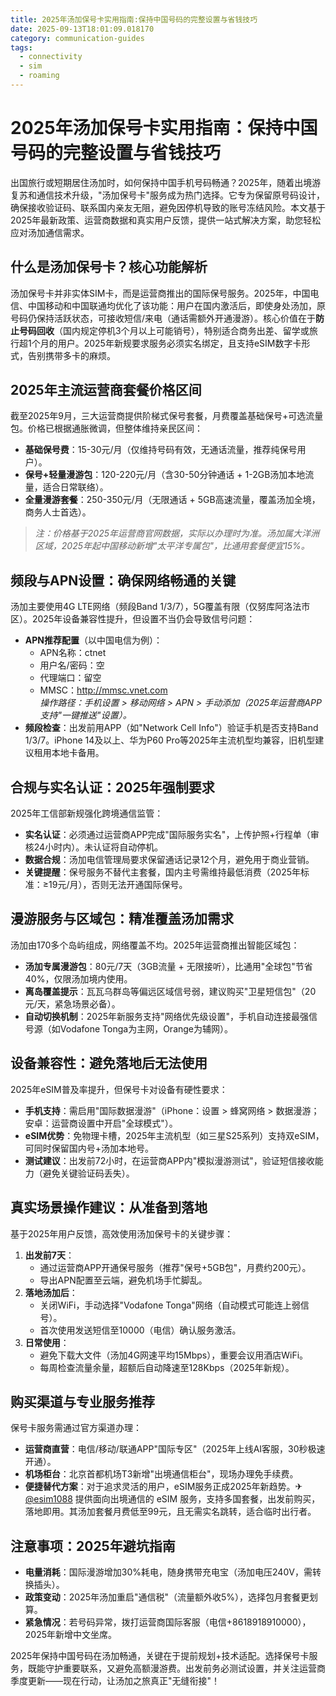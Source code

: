 ```yaml
---
title: 2025年汤加保号卡实用指南:保持中国号码的完整设置与省钱技巧
date: 2025-09-13T18:01:09.018170
category: communication-guides
tags:
  - connectivity
  - sim
  - roaming
---
```


# 2025年汤加保号卡实用指南：保持中国号码的完整设置与省钱技巧

出国旅行或短期居住汤加时，如何保持中国手机号码畅通？2025年，随着出境游复苏和通信技术升级，"汤加保号卡"服务成为热门选择。它专为保留原号码设计，确保接收验证码、联系国内亲友无阻，避免因停机导致的账号冻结风险。本文基于2025年最新政策、运营商数据和真实用户反馈，提供一站式解决方案，助您轻松应对汤加通信需求。

## 什么是汤加保号卡？核心功能解析  
汤加保号卡并非实体SIM卡，而是运营商推出的国际保号服务。2025年，中国电信、中国移动和中国联通均优化了该功能：用户在国内激活后，即使身处汤加，原号码仍保持活跃状态，可接收短信/来电（通话需额外开通漫游）。核心价值在于**防止号码回收**（国内规定停机3个月以上可能销号），特别适合商务出差、留学或旅行超1个月的用户。2025年新规要求服务必须实名绑定，且支持eSIM数字卡形式，告别携带多卡的麻烦。

## 2025年主流运营商套餐价格区间  
截至2025年9月，三大运营商提供阶梯式保号套餐，月费覆盖基础保号+可选流量包。价格已根据通胀微调，但整体维持亲民区间：  
- **基础保号费**：15-30元/月（仅维持号码有效，无通话流量，推荐纯保号用户）。  
- **保号+轻量漫游包**：120-220元/月（含30-50分钟通话 + 1-2GB汤加本地流量，适合日常联络）。  
- **全量漫游套餐**：250-350元/月（无限通话 + 5GB高速流量，覆盖汤加全境，商务人士首选）。  
> *注：价格基于2025年运营商官网数据，实际以办理时为准。汤加属大洋洲区域，2025年起中国移动新增"太平洋专属包"，比通用套餐便宜15%。*

## 频段与APN设置：确保网络畅通的关键  
汤加主要使用4G LTE网络（频段Band 1/3/7），5G覆盖有限（仅努库阿洛法市区）。2025年设备兼容性提升，但设置不当仍会导致信号问题：  
- **APN推荐配置**（以中国电信为例）：  
  - APN名称：ctnet  
  - 用户名/密码：空  
  - 代理端口：留空  
  - MMSC：http://mmsc.vnet.com  
  *操作路径：手机设置 > 移动网络 > APN > 手动添加（2025年运营商APP支持"一键推送"设置）。*  
- **频段检查**：出发前用APP（如"Network Cell Info"）验证手机是否支持Band 1/3/7。iPhone 14及以上、华为P60 Pro等2025年主流机型均兼容，旧机型建议租用本地卡备用。

## 合规与实名认证：2025年强制要求  
2025年工信部新规强化跨境通信监管：  
- **实名认证**：必须通过运营商APP完成"国际服务实名"，上传护照+行程单（审核24小时内）。未认证将自动停机。  
- **数据合规**：汤加电信管理局要求保留通话记录12个月，避免用于商业营销。  
- **关键提醒**：保号服务不替代主套餐，国内主号需维持最低消费（2025年标准：≥19元/月），否则无法开通国际保号。

## 漫游服务与区域包：精准覆盖汤加需求  
汤加由170多个岛屿组成，网络覆盖不均。2025年运营商推出智能区域包：  
- **汤加专属漫游包**：80元/7天（3GB流量 + 无限接听），比通用"全球包"节省40%，仅限汤加境内使用。  
- **离岛覆盖提示**：瓦瓦乌群岛等偏远区域信号弱，建议购买"卫星短信包"（20元/天，紧急场景必备）。  
- **自动切换机制**：2025年新服务支持"网络优先级设置"，手机自动连接最强信号源（如Vodafone Tonga为主网，Orange为辅网）。

## 设备兼容性：避免落地后无法使用  
2025年eSIM普及率提升，但保号卡对设备有硬性要求：  
- **手机支持**：需启用"国际数据漫游"（iPhone：设置 > 蜂窝网络 > 数据漫游；安卓：运营商设置中开启"全球模式"）。  
- **eSIM优势**：免物理卡槽，2025年主流机型（如三星S25系列）支持双eSIM，可同时保留国内号+汤加本地号。  
- **测试建议**：出发前72小时，在运营商APP内"模拟漫游测试"，验证短信接收能力（避免关键验证码丢失）。

## 真实场景操作建议：从准备到落地  
基于2025年用户反馈，高效使用汤加保号卡的关键步骤：  
1. **出发前7天**：  
   - 通过运营商APP开通保号服务（推荐"保号+5GB包"，月费约200元）。  
   - 导出APN配置至云端，避免机场手忙脚乱。  
2. **落地汤加后**：  
   - 关闭WiFi，手动选择"Vodafone Tonga"网络（自动模式可能连上弱信号）。  
   - 首次使用发送短信至10000（电信）确认服务激活。  
3. **日常使用**：  
   - 避免下载大文件（汤加4G网速平均15Mbps），重要会议用酒店WiFi。  
   - 每周检查流量余量，超额后自动降速至128Kbps（2025年新规）。  

## 购买渠道与专业服务推荐  
保号卡服务需通过官方渠道办理：  
- **运营商直营**：电信/移动/联通APP"国际专区"（2025年上线AI客服，30秒极速开通）。  
- **机场柜台**：北京首都机场T3新增"出境通信柜台"，现场办理免手续费。  
- **便捷替代方案**：对于追求灵活的用户，eSIM服务正成2025年新趋势。✈ [@esim1088](https://t.me/s/esim1088) 提供面向出境通信的 eSIM 服务，支持多国套餐，出发前购买，落地即用。其汤加套餐月费低至99元，且无需实名跳转，适合临时出行者。  

## 注意事项：2025年避坑指南  
- **电量消耗**：国际漫游增加30%耗电，随身携带充电宝（汤加电压240V，需转换插头）。  
- **政策变动**：2025年汤加重启"通信税"（流量额外收5%），选择包月套餐更划算。  
- **紧急情况**：若号码异常，拨打运营商国际客服（电信+8618918910000），2025年新增中文坐席。  

2025年保持中国号码在汤加畅通，关键在于提前规划+技术适配。选择保号卡服务，既能守护重要联系，又避免高额漫游费。出发前务必测试设置，并关注运营商季度更新——现在行动，让汤加之旅真正"无缝衔接"！